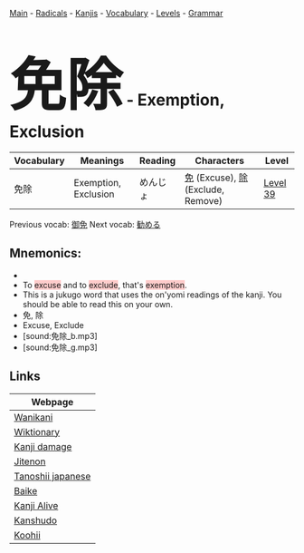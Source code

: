 <style> bigfont {font-size: 100px}</style>
[Main](../README.md) -
[Radicals](../radicals.md) -
[Kanjis](../kanjis.md) -
[Vocabulary](../vocabulary.md) -
[Levels](../levels.md) -
[Grammar](../grammar.md)
# <bigfont> 免除</bigfont> - Exemption, Exclusion 

| Vocabulary | Meanings | Reading | Characters | Level |
| --- | --- | --- | --- | --- |
| 免除 | Exemption, Exclusion | めんじょ |  [免](../kanjis/免.md) (Excuse), [除](../kanjis/除.md) (Exclude, Remove) | [Level 39](../levels/wk_level39.md) |

Previous vocab: [御免](御免.md) Next vocab: [勧める](勧める.md) 

## Mnemonics:

* 
* To <span style="background-color:#ffcccb"> excuse</span> and to <span style="background-color:#ffcccb"> exclude</span>, that's <span style="background-color:#ffcccb"> exemption</span>.
* This is a jukugo word that uses the on'yomi readings of the kanji. You should be able to read this on your own.
* 免, 除
* Excuse, Exclude
* [sound:免除_b.mp3]
* [sound:免除_g.mp3]


## Links 

| Webpage |
| --- |
| [Wanikani          ](https://www.wanikani.com/kanji/免除) |
| [Wiktionary        ](https://en.wiktionary.org/wiki/免除) |
| [Kanji damage      ](http://www.kanjidamage.com/kanji/search?utf8=✓&q=免除) |
| [Jitenon           ](https://jitenon.com/kanji/免除) |
| [Tanoshii japanese ](https://www.tanoshiijapanese.com/dictionary/kanji.cfm?k=免除) |
| [Baike             ](https://baike.baidu.com/item/免除) |
| [Kanji Alive       ](https://app.kanjialive.com/免除) |
| [Kanshudo          ](https://www.kanshudo.com/searchmn?q=免除) |
| [Koohii            ](https://kanji.koohii.com/study/kanji/免除) |
